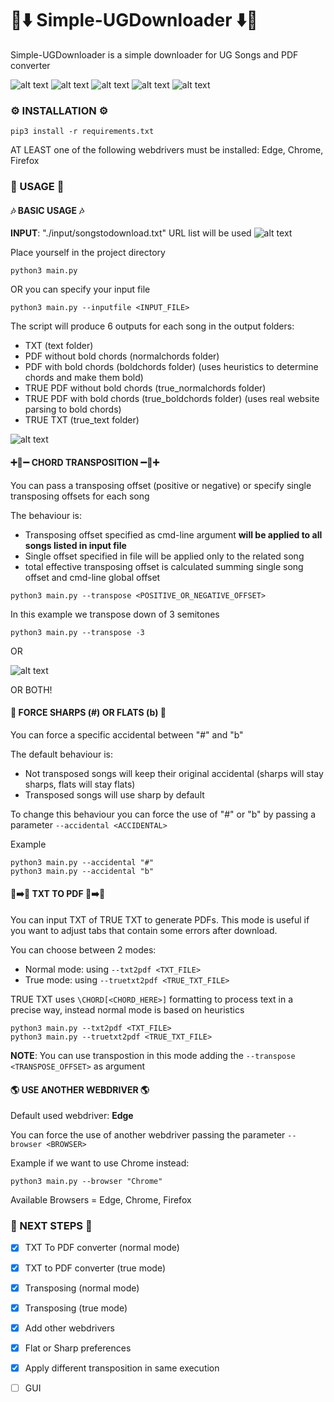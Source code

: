 # 🎸⬇️ Simple-UGDownloader ⬇️🎸
Simple-UGDownloader is a simple downloader for UG Songs and PDF converter

![alt text](images/new_execution.png)
![alt text](images/execution.png)
![alt text](images/output2.png)
![alt text](images/output0.png)
![alt text](images/output1.png)

### ⚙️ INSTALLATION ⚙️

```
pip3 install -r requirements.txt
```

AT LEAST one of the following webdrivers must be installed: Edge, Chrome, Firefox

### 💎 USAGE 💎

#### 🎶 BASIC USAGE 🎶

**INPUT**: "./input/songstodownload.txt" URL list will be used
![alt text](images/input.png)

Place yourself in the project directory

```
python3 main.py
```

OR you can specify your input file

```
python3 main.py --inputfile <INPUT_FILE>
```


The script will produce 6 outputs for each song in the output folders:
* TXT (text folder)
* PDF without bold chords (normalchords folder)
* PDF with bold chords (boldchords folder) (uses heuristics to determine chords and make them bold)
* TRUE PDF without bold chords (true_normalchords folder)
* TRUE PDF with bold chords (true_boldchords folder) (uses real website parsing to bold chords)
* TRUE TXT (true_text folder)

![alt text](images/outputfolders.png)


#### ➕🎵➖ CHORD TRANSPOSITION ➖🎵➕
You can pass a transposing offset (positive or negative) or specify single transposing offsets for each song

The behaviour is:
* Transposing offset specified as cmd-line argument **will be applied to all songs listed in input file**
* Single offset specified in file will be applied only to the related song
* total effective transposing offset is calculated summing single song offset and cmd-line global offset

```
python3 main.py --transpose <POSITIVE_OR_NEGATIVE_OFFSET>
```

In this example we transpose down of 3 semitones
```
python3 main.py --transpose -3
```

OR

![alt text](images/input2.png)

OR BOTH!


#### 🎹 FORCE SHARPS (#) OR FLATS (b) 🎹

You can force a specific accidental between "#" and "b"

The default behaviour is:
* Not transposed songs will keep their original accidental (sharps will stay sharps, flats will stay flats)
* Transposed songs will use sharp by default

To change this behaviour you can force the use of "#" or "b" by passing a parameter ```--accidental <ACCIDENTAL>```

Example
```
python3 main.py --accidental "#"
python3 main.py --accidental "b"
```

#### 📄➡️📜 TXT TO PDF 📄➡️📜

You can input TXT of TRUE TXT to generate PDFs. This mode is useful if you want to adjust tabs that contain some errors after download.

You can choose between 2 modes:
* Normal mode: using ```--txt2pdf <TXT_FILE>```
* True mode: using ```--truetxt2pdf <TRUE_TXT_FILE>```

TRUE TXT uses ```\CHORD[<CHORD_HERE>]``` formatting to process text in a precise way, instead normal mode is based on heuristics

```
python3 main.py --txt2pdf <TXT_FILE>
python3 main.py --truetxt2pdf <TRUE_TXT_FILE>
```

**NOTE**: You can use transpostion in this mode adding the ```--transpose <TRANSPOSE_OFFSET>``` as argument

#### 🌎 USE ANOTHER WEBDRIVER 🌎

Default used webdriver: **Edge**

You can force the use of another webdriver passing the parameter ```--browser <BROWSER>```

Example if we want to use Chrome instead:
```
python3 main.py --browser "Chrome"
```

Available Browsers = Edge, Chrome, Firefox

### 🔮 NEXT STEPS 🔮
* [X] TXT To PDF converter (normal mode)
* [X] TXT to PDF converter (true mode)
* [X] Transposing (normal mode)
* [X] Transposing (true mode)
* [X] Add other webdrivers
* [X] Flat or Sharp preferences
* [X] Apply different transposition in same execution
* [ ] GUI


